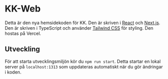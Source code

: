 # KK-Web
Detta är den nya hemsidekoden för KK. Den är skriven i [React](https://reactjs.org/) och [Next.js](https://nextjs.org/). Den är skriven i TypeScript och använder [Tailwind CSS](https://tailwindcss.com/) för styling. Den hostas på Vercel.

## Utveckling
För att starta utvecklingsmiljön kör du `npm run start`. Detta startar en lokal server på `localhost:1313` som uppdateras automatiskt när du gör ändringar i koden.
